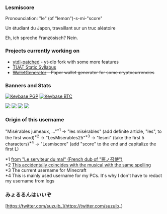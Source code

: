 ### Lesmiscore

Pronounciation: "le" (of "lemon")-s-mi-"score" 

<!--
ENG (original): A student from Japan, working on random thing
JPN (reference): 適当に何かやってる日本の学生
-->
Un étudiant du Japon, travaillant sur un truc aléatoire

<!--
ENG (original): Eh, I speak French? No.
JPN (reference): え? フランス語話せるって? んな訳ねーだろ
-->
Eh, ich spreche Französisch? Nein.


### Projects currently working on
- [ytdl-patched](https://github.com/ytdl-patched/ytdl-patched) - yt-dlp fork with some more features
- [TUAT Static Syllabus](https://github.com/tuat-static-syllabus/tuat-static-syllabus)
- ~~[WalletGenerator](https://github.com/lesmiscore/WalletGenerator.net) - Paper wallet generator for some cryptocurrencies~~

### Banners and Stats
[![Keybase PGP](https://img.shields.io/keybase/pgp/nao20010128nao)](https://keybase.io/nao20010128nao)
[![Keybase BTC](https://img.shields.io/keybase/btc/nao20010128nao)](https://keybase.io/nao20010128nao)

![](https://github-readme-stats.vercel.app/api?username=lesmiscore&count_private=true&show_icons=true)
![](https://github-readme-stats.vercel.app/api/top-langs/?username=lesmiscore&layout=compact)
![](https://github-profile-trophy.vercel.app/?username=lesmiscore)
![](https://github-readme-streak-stats.herokuapp.com/?user=lesmiscore)


### Origin of this username
"Misérables jumeaux, ..."<sup>*1</sup> -> "les misérables" (add definite article, "les", to the first word)<sup>*2</sup> -> "LesMiserables25"<sup>*3</sup> -> "lesmi" (take the first 5 characters)<sup>*4</sup> -> "Lesmiscore" (add "score" to the end and capitalize the first L)

*1 [from "Le serviteur du mal" (French dub of "悪ノ召使")](https://youtu.be/orkw7ZPXhXg?t=100)    
*2 [This accidentally coincides with the musical with the same spelling](https://en.wikipedia.org/wiki/Les_Mis%C3%A9rables_(musical))     
*3 The current username for Minecraft     
*4 This is mainly used username for my PCs. It's why I don't have to redact my username from logs

### みょるるんはいいぞ
[https://twitter.com/suzuib_](https://twitter.com/suzuib_)

